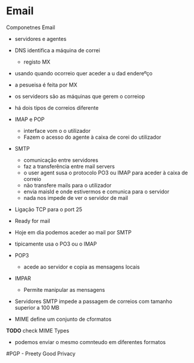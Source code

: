 # Email
Componetnes Email

- servidores e agentes
- DNS identifica a máquina de correi
	- registo MX
- usando quando ocorreio quer aceder a u dad endereºço
- a pesueisa é feita por MX
- os servideors são as máquinas que gerem o correiop
- há dois tipos de correios diferente
- IMAP e POP
	- interface vom o o utilizador
	- Fazem o acesso do agente à caixa de corei do utilizador
- SMTP
	- comunicação entre servidores
	- faz a transferência entre mail servers
	- o user agent susa o protocolo PO3 ou IMAP para aceder à caixa de correio
	- não transfere mails para o utilizador
	- envia maisld e onde estivermos e comunica para o servidor
	- nada nos impede de ver o servidor de mail 


- Ligação TCP para o port 25
- Ready for mail
- Hoje em dia podemos aceder ao mail por SMTP
- tipicamente usa o PO3 ou o IMAP
- POP3
	- acede ao servidor e copia as mensagens locais
- IMPAR
	- Permite manipular as mensagens
- Servidores SMTP impede a passagem de correios com tamanho superior a 100 MB
- MIME define um conjunto de cformatos


__TODO__ check MIME Types

- podemos enviar o mesmo comnteudo em diferentes formatos


#PGP - Preety Good Privacy

